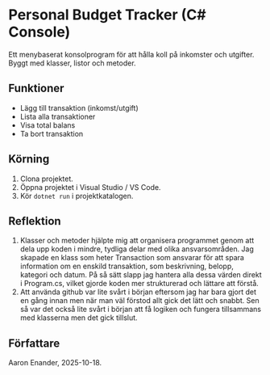 # Personal Budget Tracker (C# Console)

Ett menybaserat konsolprogram för att hålla koll på inkomster och utgifter. Byggt med klasser, listor och metoder.

## Funktioner
- Lägg till transaktion (inkomst/utgift)
- Lista alla transaktioner
- Visa total balans
- Ta bort transaktion

## Körning
1. Clona projektet.
2. Öppna projektet i Visual Studio / VS Code.
3. Kör `dotnet run` i projektkatalogen.

## Reflektion
1. Klasser och metoder hjälpte mig att organisera programmet genom att dela upp koden i mindre, tydliga delar med olika ansvarsområden. Jag skapade en klass som heter Transaction som ansvarar för att spara information om en enskild transaktion, som beskrivning, belopp, kategori och datum. På så sätt slapp jag hantera alla dessa värden direkt i Program.cs, vilket gjorde koden mer strukturerad och lättare att förstå.
2. Att använda github var lite svårt i början eftersom jag har bara gjort det en gång innan men när man väl förstod allt gick det lätt och snabbt. Sen så var det också lite svårt i början att få logiken och fungera tillsammans med klasserna men det gick tillslut.

## Författare
Aaron Enander, 2025-10-18.
